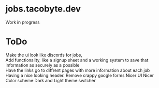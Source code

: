 # jobs.tacobyte.dev
Work in progress

# ToDo
Make the ui look like discords for jobs, \
Add functionality, like a signup sheet and a working system to save that information as securely as a possible \
Have the links go to diffrent pages with more information about each job \
Having a nice looking header.
Remove crappy google forms
Nicer UI
Nicer Color scheme
Dark and Light theme switcher